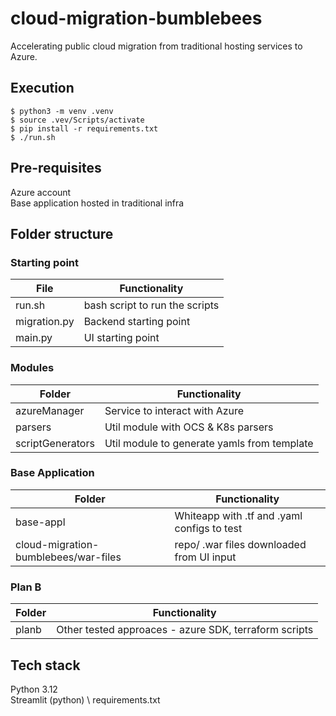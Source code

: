 # cloud-migration-bumblebees
Accelerating public cloud migration from traditional hosting services to Azure.

## Execution
````
$ python3 -m venv .venv
$ source .vev/Scripts/activate
$ pip install -r requirements.txt
$ ./run.sh
````

## Pre-requisites
Azure account \
Base application hosted in traditional infra

## Folder structure

### Starting point
| __File__      | __Functionality__ |
|---------------|------------------------|
|run.sh     |bash script to run the scripts |
|migration.py     |Backend starting point|
|main.py     |UI starting point |


### Modules
| __Folder__      | __Functionality__ |
|---------------|------------------------|
|azureManager     |Service to interact with Azure |
|parsers     |Util module with OCS & K8s parsers |
|scriptGenerators     |Util module to generate yamls from template |

### Base Application
| __Folder__      | __Functionality__ |
|---------------|------------------------|
|base-appl     |Whiteapp with .tf and .yaml configs to test |
|cloud-migration-bumblebees/war-files | repo/ .war files downloaded from UI input |

### Plan B
| __Folder__      | __Functionality__ |
|---------------|------------------------|
|planb     |Other tested approaces - azure SDK, terraform scripts |

## Tech stack
Python 3.12 \
Streamlit (python) \ 
requirements.txt


